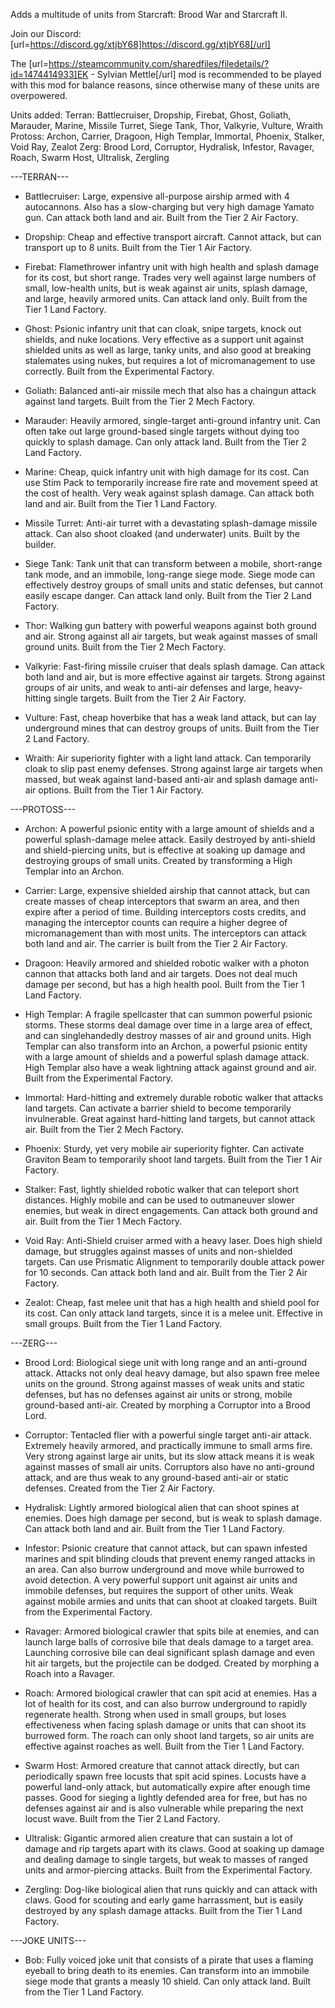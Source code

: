 Adds a multitude of units from Starcraft: Brood War and Starcraft II.

Join our Discord: [url=https://discord.gg/xtjbY68]https://discord.gg/xtjbY68[/url]

The [url=https://steamcommunity.com/sharedfiles/filedetails/?id=1474414933]EK - Sylvian Mettle[/url] mod is recommended to be played with this mod for balance reasons, since otherwise many of these units are overpowered.

Units added:
Terran: Battlecruiser, Dropship, Firebat, Ghost, Goliath, Marauder, Marine, Missile Turret, Siege Tank, Thor, Valkyrie, Vulture, Wraith
Protoss: Archon, Carrier, Dragoon, High Templar, Immortal, Phoenix, Stalker, Void Ray, Zealot
Zerg: Brood Lord, Corruptor, Hydralisk, Infestor, Ravager, Roach, Swarm Host, Ultralisk, Zergling


---TERRAN---

 - Battlecruiser: Large, expensive all-purpose airship armed with 4 autocannons. Also has a slow-charging but very high damage Yamato gun. Can attack both land and air. Built from the Tier 2 Air Factory.

 - Dropship: Cheap and effective transport aircraft. Cannot attack, but can transport up to 8 units. Built from the Tier 1 Air Factory.

 - Firebat: Flamethrower infantry unit with high health and splash damage for its cost, but short range. Trades very well against large numbers of small, low-health units, but is weak against air units, splash damage, and large, heavily armored units. Can attack land only. Built from the Tier 1 Land Factory.

 - Ghost: Psionic infantry unit that can cloak, snipe targets, knock out shields, and nuke locations. Very effective as a support unit against shielded units as well as large, tanky units, and also good at breaking stalemates using nukes, but requires a lot of micromanagement to use correctly. Built from the Experimental Factory.

 - Goliath: Balanced anti-air missile mech that also has a chaingun attack against land targets. Built from the Tier 2 Mech Factory.

 - Marauder: Heavily armored, single-target anti-ground infantry unit. Can often take out large ground-based single targets without dying too quickly to splash damage. Can only attack land. Built from the Tier 2 Land Factory.

 - Marine: Cheap, quick infantry unit with high damage for its cost. Can use Stim Pack to temporarily increase fire rate and movement speed at the cost of health. Very weak against splash damage. Can attack both land and air. Built from the Tier 1 Land Factory.

 - Missile Turret: Anti-air turret with a devastating splash-damage missile attack. Can also shoot cloaked (and underwater) units. Built by the builder.

 - Siege Tank: Tank unit that can transform between a mobile, short-range tank mode, and an immobile, long-range siege mode. Siege mode can effectively destroy groups of small units and static defenses, but cannot easily escape danger. Can attack land only. Built from the Tier 2 Land Factory.

 - Thor: Walking gun battery with powerful weapons against both ground and air. Strong against all air targets, but weak against masses of small ground units. Built from the Tier 2 Mech Factory.

 - Valkyrie: Fast-firing missile cruiser that deals splash damage. Can attack both land and air, but is more effective against air targets. Strong against groups of air units, and weak to anti-air defenses and large, heavy-hitting single targets. Built from the Tier 2 Air Factory.

 - Vulture: Fast, cheap hoverbike that has a weak land attack, but can lay underground mines that can destroy groups of units. Built from the Tier 2 Land Factory.

 - Wraith: Air superiority fighter with a light land attack. Can temporarily cloak to slip past enemy defenses. Strong against large air targets when massed, but weak against land-based anti-air and splash damage anti-air options. Built from the Tier 1 Air Factory.


---PROTOSS---

 - Archon: A powerful psionic entity with a large amount of shields and a powerful splash-damage melee attack. Easily destroyed by anti-shield and shield-piercing units, but is effective at soaking up damage and destroying groups of small units. Created by transforming a High Templar into an Archon.

 - Carrier: Large, expensive shielded airship that cannot attack, but can create masses of cheap interceptors that swarm an area, and then expire after a period of time. Building interceptors costs credits, and managing the interceptor counts can require a higher degree of micromanagement than with most units. The interceptors can attack both land and air. The carrier is built from the Tier 2 Air Factory.

 - Dragoon: Heavily armored and shielded robotic walker with a photon cannon that attacks both land and air targets. Does not deal much damage per second, but has a high health pool. Built from the Tier 1 Land Factory.

 - High Templar: A fragile spellcaster that can summon powerful psionic storms. These storms deal damage over time in a large area of effect, and can singlehandedly destroy masses of air and ground units. High Templar can also transform into an Archon, a powerful psionic entity with a large amount of shields and a powerful splash damage attack. High Templar also have a weak lightning attack against ground and air. Built from the Experimental Factory.

 - Immortal: Hard-hitting and extremely durable robotic walker that attacks land targets. Can activate a barrier shield to become temporarily invulnerable. Great against hard-hitting land targets, but cannot attack air. Built from the Tier 2 Mech Factory.

 - Phoenix: Sturdy, yet very mobile air superiority fighter. Can activate Graviton Beam to temporarily shoot land targets. Built from the Tier 1 Air Factory.

 - Stalker: Fast, lightly shielded robotic walker that can teleport short distances. Highly mobile and can be used to outmaneuver slower enemies, but weak in direct engagements. Can attack both ground and air. Built from the Tier 1 Mech Factory.

 - Void Ray: Anti-Shield cruiser armed with a heavy laser. Does high shield damage, but struggles against masses of units and non-shielded targets. Can use Prismatic Alignment to temporarily double attack power for 10 seconds. Can attack both land and air. Built from the Tier 2 Air Factory.

 - Zealot: Cheap, fast melee unit that has a high health and shield pool for its cost. Can only attack land targets, since it is a melee unit. Effective in small groups. Built from the Tier 1 Land Factory.


---ZERG---

 - Brood Lord: Biological siege unit with long range and an anti-ground attack. Attacks not only deal heavy damage, but also spawn free melee units on the ground. Strong against masses of weak units and static defenses, but has no defenses against air units or strong, mobile ground-based anti-air. Created by morphing a Corruptor into a Brood Lord.

 - Corruptor: Tentacled flier with a powerful single target anti-air attack. Extremely heavily armored, and practically immune to small arms fire. Very strong against large air units, but its slow attack means it is weak against masses of small air units. Corruptors also have no anti-ground attack, and are thus weak to any ground-based anti-air or static defenses. Created from the Tier 2 Air Factory.

 - Hydralisk: Lightly armored biological alien that can shoot spines at enemies. Does high damage per second, but is weak to splash damage. Can attack both land and air. Built from the Tier 1 Land Factory.

 - Infestor: Psionic creature that cannot attack, but can spawn infested marines and spit blinding clouds that prevent enemy ranged attacks in an area. Can also burrow underground and move while burrowed to avoid detection. A very powerful support unit against air units and immobile defenses, but requires the support of other units. Weak against mobile armies and units that can shoot at cloaked targets. Built from the Experimental Factory.

 - Ravager: Armored biological crawler that spits bile at enemies, and can launch large balls of corrosive bile that deals damage to a target area. Launching corrosive bile can deal significant splash damage and even hit air targets, but the projectile can be dodged. Created by morphing a Roach into a Ravager.

 - Roach: Armored biological crawler that can spit acid at enemies. Has a lot of health for its cost, and can also burrow underground to rapidly regenerate health. Strong when used in small groups, but loses effectiveness when facing splash damage or units that can shoot its burrowed form. The roach can only shoot land targets, so air units are effective against roaches as well. Built from the Tier 1 Land Factory.

 - Swarm Host: Armored creature that cannot attack directly, but can periodically spawn free locusts that spit acid spines. Locusts have a powerful land-only attack, but automatically expire after enough time passes. Good for sieging a lightly defended area for free, but has no defenses against air and is also vulnerable while preparing the next locust wave. Built from the Tier 2 Land Factory.

 - Ultralisk: Gigantic armored alien creature that can sustain a lot of damage and rip targets apart with its claws. Good at soaking up damage and dealing damage to single targets, but weak to masses of ranged units and armor-piercing attacks. Built from the Experimental Factory.

 - Zergling: Dog-like biological alien that runs quickly and can attack with claws. Good for scouting and early game harrassment, but is easily destroyed by any splash damage attacks. Built from the Tier 1 Land Factory.


---JOKE UNITS---

 - Bob: Fully voiced joke unit that consists of a pirate that uses a flaming eyeball to bring death to its enemies. Can transform into an immobile siege mode that grants a measly 10 shield. Can only attack land. Built from the Tier 1 Land Factory.